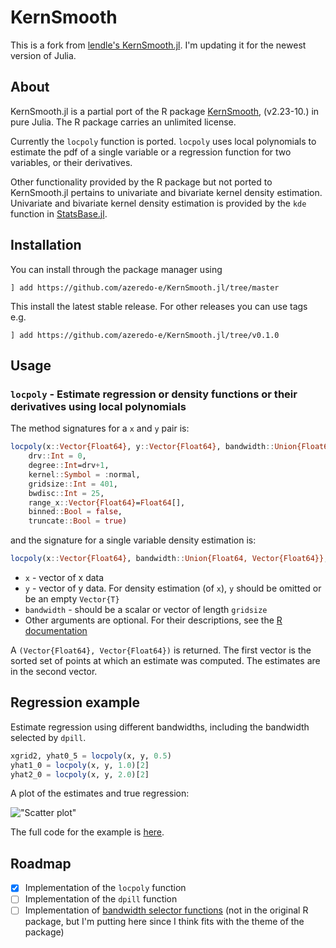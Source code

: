 # KernSmooth

This is a fork from [lendle's KernSmooth.jl](https://github.com/lendle/KernSmooth.jl). I'm updating it for the newest
version of Julia.

## About

KernSmooth.jl is a partial port of the R package [KernSmooth](http://cran.r-project.org/web/packages/KernSmooth/index.html), (v2.23-10.) in pure Julia.
The R package carries an unlimited license.

Currently the `locpoly` function is ported.
`locpoly` uses local polynomials to estimate the pdf of a single variable or a regression function for two variables, or their derivatives.
<!-- `dpill` provides a method to select a bandwidth for local linear regression. -->

Other functionality provided by the R package but not ported to KernSmooth.jl pertains to univariate and bivariate kernel density estimation.
Univariate and bivariate kernel density estimation is provided by the `kde` function in [StatsBase.jl](https://github.com/JuliaStats/StatsBase.jl/).

## Installation

You can install through the package manager using

```juliarepl
] add https://github.com/azeredo-e/KernSmooth.jl/tree/master
```

This install the latest stable release. For other releases you can use tags e.g.

```juliarepl
] add https://github.com/azeredo-e/KernSmooth.jl/tree/v0.1.0
```

## Usage

### `locpoly` - Estimate regression or density functions or their derivatives using local polynomials

The method signatures for a `x` and `y` pair is:
```julia
locpoly(x::Vector{Float64}, y::Vector{Float64}, bandwidth::Union{Float64, Vector{Float64}};
    drv::Int = 0,
    degree::Int=drv+1,
    kernel::Symbol = :normal,
    gridsize::Int = 401,
    bwdisc::Int = 25,
    range_x::Vector{Float64}=Float64[],
    binned::Bool = false,
    truncate::Bool = true)
````

and the signature for a single variable density estimation is:

```julia
locpoly(x::Vector{Float64}, bandwidth::Union{Float64, Vector{Float64}};args...)
```

* `x` - vector of x data
* `y` - vector of y data. For density estimation (of `x`), `y` should be omitted or be an empty `Vector{T}`
* `bandwidth` - should be a scalar or vector of length `gridsize`
* Other arguments are optional. For their descriptions, see the [R documentation](https://stat.ethz.ch/R-manual/R-devel/library/KernSmooth/html/locpoly.html)

A `(Vector{Float64}, Vector{Float64})` is returned.  The first vector is the sorted set of points at which an estimate was computed. The estimates are in the second vector.

<!-- ### `dpill` - Direct plug-in method to select a bandwidth for local linear Gaussian kernel regression

The method signature
```julia
function dpill(x::Vector{Float64}, y::Vector{Float64};
               blockmax::Int = 5,
               divisor::Int = 20,
               trim::Float64 = 0.01,
               proptrun::Float64 = 0.05,
               gridsize::Int = 401,
               range_x::Vector{Float64} = Float64[],
               truncate = true)
```
* `x` - vector of x data
* `y` - vector of y data.
* Other arguments are optional. For their descriptions, see the [R documentation](https://stat.ethz.ch/R-manual/R-devel/library/KernSmooth/html/dpill.html) -->

## Regression example

Estimate regression using different bandwidths, including the bandwidth selected by `dpill`.

```julia
xgrid2, yhat0_5 = locpoly(x, y, 0.5)
yhat1_0 = locpoly(x, y, 1.0)[2]
yhat2_0 = locpoly(x, y, 2.0)[2]
```
<!-- file("scatter.png", height=400, width=600) -->
A plot of the estimates and true regression:

!["Scatter plot"](examples/scatter.png)

The full code for the example is [here](http://nbviewer.ipython.org/gist/lendle/9314892).

## Roadmap

- [X] Implementation of the `locpoly` function
- [ ] Implementation of the `dpill` function
- [ ] Implementation of [bandwidth selector functions](https://stat.ethz.ch/R-manual/R-devel/library/stats/html/bandwidth.html) (not in the original R package, but I'm putting here since I think fits with the theme of the package)
